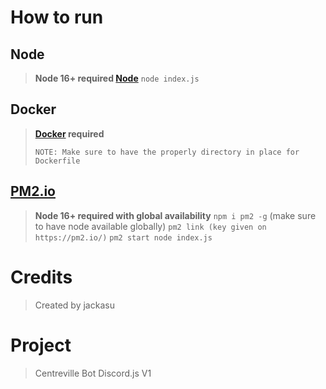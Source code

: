 # How to run

## Node
> **Node 16+ required [Node](https://nodejs.org/)**
> ```node index.js```

## Docker
> **[Docker](https://www.docker.com/products/docker-desktop/) required**
> ```docker build -t centrevillebot
> NOTE: Make sure to have the properly directory in place for Dockerfile

## [PM2.io](https://pm2.io/)
> **Node 16+ required with global availability**
> ```npm i pm2 -g``` (make sure to have node available globally)
> ```pm2 link (key given on https://pm2.io/)```
> ```pm2 start node index.js```

# Credits
> Created by jackasu

# Project
> Centreville Bot Discord.js V1
